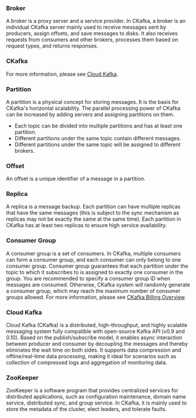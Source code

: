 

### Broker

A broker is a proxy server and a service provider.
In CKafka, a broker is an individual CKafka server mainly used to receive messages sent by producers, assign offsets, and save messages to disks. It also receives requests from consumers and other brokers, processes them based on request types, and returns responses.



### CKafka

For more information, please see [Cloud Kafka](#CKafka1).



### Partition

A partition is a physical concept for storing messages. It is the basis for CKafka's horizontal scalability. The parallel processing power of CKafka can be increased by adding servers and assigning partitions on them.

- Each topic can be divided into multiple partitions and has at least one partition.
- Different partitions under the same topic contain different messages.
- Different partitions under the same topic will be assigned to different brokers.



### Offset

An offset is a unique identifier of a message in a partition.



### Replica

A replica is a message backup. Each partition can have multiple replicas that have the same messages (this is subject to the sync mechanism as replicas may not be exactly the same at the same time).
Each partition in CKafka has at least two replicas to ensure high service availability.



### Consumer Group

A consumer group is a set of consumers. In CKafka, multiple consumers can form a consumer group, and each consumer can only belong to one consumer group. Consumer group guarantees that each partition under the topic to which it subscribes to is assigned to exactly one consumer in the group.
You are recommended to specify a consumer group ID when messages are consumed. Otherwise, CKafka system will randomly generate a consumer group, which may reach the maximum number of consumer groups allowed. For more information, please see [CKafka Billing Overview](https://intl.cloud.tencent.com/document/product/597/11745).



<span id="CKafka1"></span>

### Cloud Kafka

Cloud Kafka (CKafka) is a distributed, high-throughput, and highly scalable messaging system fully compatible with open-source Kafka API (v0.9 and 0.10). Based on the publish/subscribe model, it enables async interaction between producer and consumer by decoupling the messages and thereby eliminates the wait time on both sides. It supports data compression and offline/real-time data processing, making it ideal for scenarios such as collection of compressed logs and aggregation of monitoring data.



### ZooKeeper

ZooKeeper is a software program that provides centralized services for distributed applications, such as configuration maintenance, domain name service, distributed sync, and group service. In CKafka, it is mainly used to store the metadata of the cluster, elect leaders, and tolerate faults.